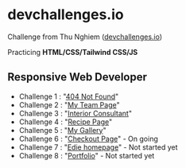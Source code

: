 # devchallenges.io
Challenge from Thu Nghiem ([devchallenges.io](https://devchallenges.io/))

Practicing __HTML/CSS/Tailwind CSS/JS__

## Responsive Web Developer

- Challenge 1 : "[404 Not Found](https://github.com/LinelinLove/devchallenges.io/tree/main/responsive-web-developer/1-404-not-found)"
- Challenge 2 : "[My Team Page](https://github.com/LinelinLove/devchallenges.io/tree/main/responsive-web-developer/2-my-team-page)"
- Challenge 3 : "[Interior Consultant](https://github.com/LinelinLove/devchallenges.io/tree/main/responsive-web-developer/3-interior-consultant)"
- Challenge 4 : "[Recipe Page](https://github.com/LinelinLove/devchallenges.io/tree/main/responsive-web-developer/4-recipe-page)"
- Challenge 5 : "[My Gallery](https://github.com/LinelinLove/devchallenges.io/tree/main/responsive-web-developer/5-my-gallery)"
- Challenge 6 : "[Checkout Page](https://github.com/LinelinLove/devchallenges.io/tree/main/responsive-web-developer/6-checkout-page)" - On going
- Challenge 7 : "[Edie homepage]()" - Not started yet
- Challenge 8 : "[Portfolio]()" - Not started yet